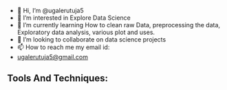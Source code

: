 - 👋 Hi, I’m @ugalerutuja5
- 👀 I’m interested in Explore Data Science
- 🌱 I’m currently learning How to clean raw Data, preprocessing the data, Exploratory data analysis, various plot and uses.
- 💞️ I’m looking to collaborate on data science projects
- 📫 How to reach me my email id:
- ugalerutuja5@gmail.com

<!---
ugalerutuja5/ugalerutuja5 is a ✨ special ✨ repository because its `README.md` (this file) appears on your GitHub profile.
You can click the Preview link to take a look at your changes.
--->
## Tools And Techniques:
